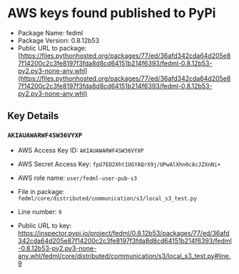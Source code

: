 # AWS keys found published to PyPi

* Package Name: fedml
* Package Version: 0.8.12b53
* Public URL to package: [https://files.pythonhosted.org/packages/77/ed/36afd342cda64d205e87f14200c2c3fe8197f3fda8d8cd64151b214f6393/fedml-0.8.12b53-py2.py3-none-any.whl](https://files.pythonhosted.org/packages/77/ed/36afd342cda64d205e87f14200c2c3fe8197f3fda8d8cd64151b214f6393/fedml-0.8.12b53-py2.py3-none-any.whl)

## Key Details

### `AKIAUAWARWF4SW36VYXP`

* AWS Access Key ID: `AKIAUAWARWF4SW36VYXP`
* AWS Secret Access Key: `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` 
* AWS role name: `user/fedml-user-pub-s3`
* File in package: `fedml/core/distributed/communication/s3/local_s3_test.py`
* Line number: `9`

* Public URL to key: https://inspector.pypi.io/project/fedml/0.8.12b53/packages/77/ed/36afd342cda64d205e87f14200c2c3fe8197f3fda8d8cd64151b214f6393/fedml-0.8.12b53-py2.py3-none-any.whl/fedml/core/distributed/communication/s3/local_s3_test.py#line.9


